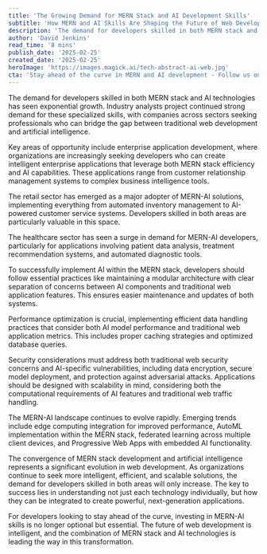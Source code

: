 ```yaml
---
title: 'The Growing Demand for MERN Stack and AI Development Skills'
subtitle: 'How MERN and AI Skills Are Shaping the Future of Web Development'
description: 'The demand for developers skilled in both MERN stack and AI technologies continues to grow exponentially, with organizations across sectors seeking professionals who can bridge traditional web development and artificial intelligence. Learn about key opportunity areas, best practices, and emerging trends in this rapidly evolving field.'
author: 'David Jenkins'
read_time: '8 mins'
publish_date: '2025-02-25'
created_date: '2025-02-25'
heroImage: 'https://images.magick.ai/tech-abstract-ai-web.jpg'
cta: 'Stay ahead of the curve in MERN and AI development - Follow us on LinkedIn for the latest insights, trends, and opportunities in this rapidly evolving field!'
---
```


The demand for developers skilled in both MERN stack and AI technologies has seen exponential growth. Industry analysts project continued strong demand for these specialized skills, with companies across sectors seeking professionals who can bridge the gap between traditional web development and artificial intelligence.

Key areas of opportunity include enterprise application development, where organizations are increasingly seeking developers who can create intelligent enterprise applications that leverage both MERN stack efficiency and AI capabilities. These applications range from customer relationship management systems to complex business intelligence tools.

The retail sector has emerged as a major adopter of MERN-AI solutions, implementing everything from automated inventory management to AI-powered customer service systems. Developers skilled in both areas are particularly valuable in this space.

The healthcare sector has seen a surge in demand for MERN-AI developers, particularly for applications involving patient data analysis, treatment recommendation systems, and automated diagnostic tools.

To successfully implement AI within the MERN stack, developers should follow essential practices like maintaining a modular architecture with clear separation of concerns between AI components and traditional web application features. This ensures easier maintenance and updates of both systems.

Performance optimization is crucial, implementing efficient data handling practices that consider both AI model performance and traditional web application metrics. This includes proper caching strategies and optimized database queries.

Security considerations must address both traditional web security concerns and AI-specific vulnerabilities, including data encryption, secure model deployment, and protection against adversarial attacks. Applications should be designed with scalability in mind, considering both the computational requirements of AI features and traditional web traffic handling.

The MERN-AI landscape continues to evolve rapidly. Emerging trends include edge computing integration for improved performance, AutoML implementation within the MERN stack, federated learning across multiple client devices, and Progressive Web Apps with embedded AI functionality.

The convergence of MERN stack development and artificial intelligence represents a significant evolution in web development. As organizations continue to seek more intelligent, efficient, and scalable solutions, the demand for developers skilled in both areas will only increase. The key to success lies in understanding not just each technology individually, but how they can be integrated to create powerful, next-generation applications.

For developers looking to stay ahead of the curve, investing in MERN-AI skills is no longer optional but essential. The future of web development is intelligent, and the combination of MERN stack and AI technologies is leading the way in this transformation.